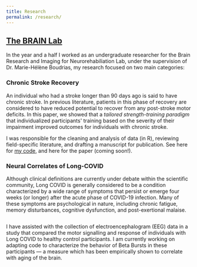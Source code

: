 ```yaml
---
title: Research
permalink: /research/
---
```

## [The BRAIN Lab](https://boudriaslab.com/)

In the year and a half I worked as an undergraduate researcher for the Brain Research and Imaging for Neurorehabiliation Lab, under the supervision of Dr. Marie-Hélène Boudrias, my research focused on two main
categories:

### Chronic Stroke Recovery
An individual who had a stroke longer than 90 days ago is said to have chronic stroke. In previous literature, patients 
in this phase of recovery are considered to have reduced potential to recover from any post-stroke motor deficits.
In this paper, we showed that a *tailored strength-training paradigm* that individualized participants' training based 
on the severity of their impairment improved outcomes for individuals with chronic stroke. 

I was responsible for the cleaning and analysis of data (in R), reviewing field-specific literature, and drafting a 
manuscript for publication. See here for [my code](https://github.com/yshahzad/TST-Longitudinal-BRAIN), and here for the paper (coming soon!).

### Neural Correlates of Long-COVID
Although clinical definitions are currently under debate within the scientific community, Long COVID is 
generally considered to be a condition characterized by a wide range of symptoms that persist or emerge four weeks 
(or longer) after the acute phase of COVID-19 infection. Many of these symptoms are psychological in nature, including 
chronic fatigue, memory disturbances, cognitive dysfunction, and post-exertional malaise. 

<img src="{{ site.url }}{{ site.baseurl }}/images/BetaBurstExample.png" alt="">

I have assisted with the collection of electroencephalogram (EEG) data in a study that compared the motor signalling 
and response of individuals with Long COVID to healthy control participants. I am currently working on adapting code
to characterize the behavior of Beta Bursts in these participants — a measure which has been empirically shown to
correlate with aging of the brain.
